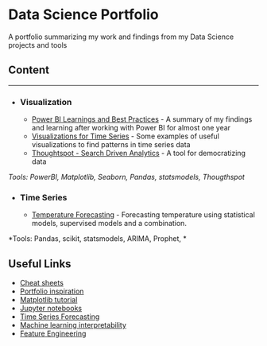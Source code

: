 # Data Science Portfolio
A portfolio summarizing my work and findings from my Data Science projects and tools


## Content
---
- ### Visualization
  - [Power BI Learnings and Best Practices](https://github.com/steeks91/Data-Science-Portfolio/Visualizations/PowerBI-learnings-best-practices.md) - A summary of my   findings and learning after working with Power BI for almost one year
  - [Visualizations for Time Series](https://github.com/steeks91/Data-Science-Portfolio/Visualizations/Visualizations-Time-Series.ipynb) - Some examples of useful visualizations to find patterns in time series data
  - [Thoughtspot - Search Driven Analytics](https://github.com/steeks91/Data-Science-Portfolio/blob/master/Visualizations/ThoughtSpot.md) - A tool for democratizing data
      

*Tools: PowerBI, Matplotlib, Seaborn, Pandas, statsmodels, Thougthspot*

- ### Time Series
  - [Temperature Forecasting](Data-Science-Portfolio/Time_Series/Time-Series-Forecasting.ipynb) - Forecasting temperature using statistical models, supervised models and a combination. 

*Tools: Pandas, scikit, statsmodels, ARIMA, Prophet, *



## Useful Links
- [Cheat sheets](https://github.com/kailashahirwar/cheatsheets-ai)
- [Portfolio inspiration](https://github.com/sajal2692/data-science-portfolio)
- [Matplotlib tutorial](http://nbviewer.jupyter.org/github/jrjohansson/scientific-python-lectures/blob/master/Lecture-4-Matplotlib.ipynb)
- [Jupyter notebooks](https://github.com/jupyter/jupyter/wiki/A-gallery-of-interesting-Jupyter-Notebooks)
- [Time Series Forecasting](https://otexts.org/fpp2/)
- [Machine learning interpretability](https://christophm.github.io/interpretable-ml-book/index.html)
- [Feature Engineering](https://machinelearningmastery.com/discover-feature-engineering-how-to-engineer-features-and-how-to-get-good-at-it/)
